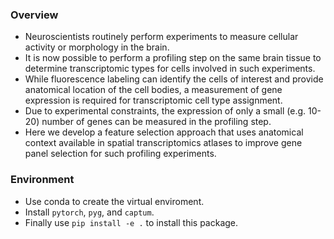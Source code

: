 ### Overview

 - Neuroscientists routinely perform experiments to measure cellular activity or morphology in the brain.
 - It is now possible to perform a profiling step on the same brain tissue to determine transcriptomic types for cells involved in such experiments. 
 - While fluorescence labeling can identify the cells of interest and provide anatomical location of the cell bodies, a measurement of gene expression is required for transcriptomic cell type assignment.
 - Due to experimental constraints, the expression of only a small (e.g. 10-20) number of genes can be measured in the profiling step.
 - Here we develop a feature selection approach that uses anatomical context available in spatial transcriptomics atlases to improve gene panel selection for such profiling experiments. 


### Environment

 - Use conda to create the virtual enviroment.
 - Install `pytorch`, `pyg`, and `captum`. 
 - Finally use `pip install -e .` to install this package.
